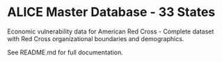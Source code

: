 # ALICE Master Database - 33 States

Economic vulnerability data for American Red Cross - Complete dataset with Red Cross organizational boundaries and demographics.

See README.md for full documentation.
